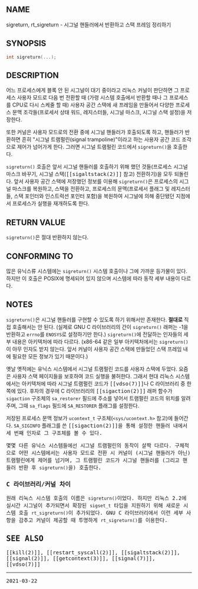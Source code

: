 ## NAME

sigreturn, rt_sigreturn - 시그널 핸들러에서 반환하고 스택 프레임 정리하기

## SYNOPSIS

```c
int sigreturn(...);
```

## DESCRIPTION

어느 프로세스에게 블록 안 된 시그널이 대기 중이라고 리눅스 커널이 판단하면 그 프로세스 사용자 모드로 다음 번 전환할 때 (가령 시스템 호출에서 반환할 때나 그 프로세스를 CPU로 다시 스케줄 할 때) 사용자 공간 스택에 새 프레임을 만들어서 다양한 프로세스 문맥 조각들(프로세서 상태 워드, 레지스터들, 시그널 마스크, 시그널 스택 설정)을 저장한다.

또한 커널은 사용자 모드로의 전환 중에 시그널 핸들러가 호출되도록 하고, 핸들러가 반환하면 흔히 "시그널 트램펄린(signal trampoline)"이라고 하는 사용자 공간 코드 조각으로 제어가 넘어가게 한다. 그러면 시그널 트램펄린 코드에서 `sigreturn()`을 호출한다.

`sigreturn()` 호출은 앞서 시그널 핸들러를 호출하기 위해 했던 것들(프로세스 시그널 마스크 바꾸기, 시그널 스택(<tt>[[sigaltstack(2)]]</tt> 참고) 전환하기)을 모두 되돌린다. 앞서 사용자 공간 스택에 저장했던 정보를 이용해 `sigreturn()`은 프로세스의 시그널 마스크를 복원하고, 스택을 전환하고, 프로세스의 문맥(프로세서 플래그 및 레지스터들, 스택 포인터와 인스트럭션 포인터 포함)을 복원하여 시그널에 의해 중단됐던 지점에서 프로세스가 실행을 재개하도록 한다.

## RETURN VALUE

`sigreturn()`은 절대 반환하지 않는다.

## CONFORMING TO

많은 유닉스류 시스템에는 `sigreturn()` 시스템 호출이나 그에 가까운 등가물이 있다. 하지만 이 호출은 POSIX에 명세되어 있지 않으며 시스템에 따라 동작 세부 내용이 다르다.

## NOTES

`sigreturn()`은 시그널 핸들러를 구현할 수 있도록 하기 위해서만 존재한다. **절대로** 직접 호출해서는 안 된다. (실제로 GNU C 라이브러리의 간이 `sigreturn()` 래퍼는 -1을 반환하고 `errno`를 `ENOSYS`로 설정하기만 한다.) `sigreturn()`에 전달하는 인자들의 세부 내용은 아키텍처에 따라 다르다. (x86-64 같은 일부 아키텍처에서는 `sigreturn()`이 아무 인자도 받지 않는다. 앞서 커널이 사용자 공간 스택에 만들었던 스택 프레임 내에 필요한 모든 정보가 있기 때문이다.)

옛날 옛적에는 유닉스 시스템에서 시그널 트램펄린 코드를 사용자 스택에 두었다. 요즘은 사용자 스택 페이지들을 보호하여 코드 실행을 불허한다. 그래서 현대 리눅스 시스템에서는 아키텍처에 따라 시그널 트램펄린 코드가 <tt>[[vdso(7)]]</tt>나 C 라이브러리 중 한쪽에 있다. 후자의 경우에 C 라이브러리의 <tt>[[sigaction(2)]]</tt> 래퍼 함수가 `sigaction` 구조체의 `sa_restorer` 필드에 주소를 넣어서 트램펄린 코드의 위치를 알려 주며, 그때 `sa_flags` 필드에 `SA_RESTORER` 플래그를 설정한다.

저장된 프로세스 문맥 정보가 `ucontext_t` 구조체(`<sys/ucontext.h>` 참고)에 들어간다. `SA_SIGINFO` 플래그를 쓴 <tt>[[sigaction(2)]]<tt>을 통해 설정한 핸들러 내에서 세 번째 인자로 그 구조체를 볼 수 있다.

몇몇 다른 유닉스 시스템들에선 시그널 트램펄린의 동작이 살짝 다르다. 구체적으로 어떤 시스템에서는 사용자 모드로 전환 시 커널이 (시그널 핸들러가 아닌) 트램펄린에게 제어를 넘기며, 그 트램펄린 코드가 시그널 핸들러를 (그리고 핸들러 반환 후 `sigreturn()`을) 호출한다.

### C 라이브러리/커널 차이

원래 리눅스 시스템 호출의 이름은 `sigreturn()`이었다. 하지만 리눅스 2.2에 실시간 시그널이 추가되면서 확장된 `sigset_t` 타입을 지원하기 위해 새로운 시스템 호출 `rt_sigreturn()`이 추가되었다. GNU C 라이브러리에서 이런 세부 사항을 감추고 커널이 제공할 때 투명하게 `rt_sigreturn()`를 이용한다.

## SEE ALSO

<tt>[[kill(2)]]</tt>, <tt>[[restart_syscall(2)]]</tt>, <tt>[[sigaltstack(2)]]</tt>, <tt>[[signal(2)]]</tt>, <tt>[[getcontext(3)]]</tt>, <tt>[[signal(7)]]</tt>, <tt>[[vdso(7)]]</tt>

----

2021-03-22
